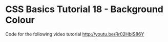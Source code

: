 CSS Basics Tutorial 18 - Background Colour
==========================================

Code for the following video tutorial http://youtu.be/Rr02HblS86Y
